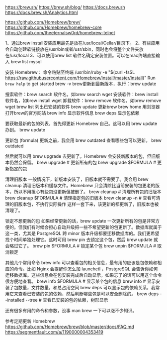 https://brew.sh/
https://brew.sh/blog/
https://docs.brew.sh
https://docs.brew.sh/Analytics.html


https://github.com/Homebrew/brew/
https://github.com/Homebrew/homebrew-core
https://github.com/theeternalsw0rd/homebrew-telnet



1、通过brew install安装应用最先是放在/usr/local/Cellar/目录下。
2、有些应用会自动创建软链接放在/usr/bin或者/usr/sbin，同时也会将整个文件夹放在/usr/local
3、可以使用brew list 软件名确定安装位置。可以在mac终端直接输入 brew list mysql


安装 Homebrew：
命令粘贴至终端
/usr/bin/ruby -e "$(curl -fsSL https://raw.githubusercontent.com/Homebrew/install/master/install)"
Run `brew help` to get started
brew -v
brew更新到最新版本，执行：brew update


搜索软件：brew search 软件名，如brew search wget
安装软件：brew install 软件名，如brew install wget
卸载软件：brew remove 软件名，如brew remove wget
brew list           列出已安装的软件
brew update     更新brew
brew home       用浏览器打开brew的官方网站
brew info         显示软件信息
brew deps        显示包依赖



要获取最新的包的列表，首先得更新 Homebrew 自己。这可以用 brew update 办到。
brew update


更新包 (formula)
更新之前，我会用 brew outdated 查看哪些包可以更新。
brew outdated

然后就可以用 brew upgrade 去更新了。Homebrew 会安装新版本的包，但旧版本仍然会保留。
brew upgrade             # 更新所有的包
brew upgrade $FORMULA    # 更新指定的包


清理旧版本
一般情况下，新版本安装了，旧版本就不需要了。我会用 brew cleanup 清理旧版本和缓存文件。Homebrew 只会清除比当前安装的包更老的版本，所以不用担心有些包没更新但被删了。
brew cleanup             # 清理所有包的旧版本
brew cleanup $FORMULA    # 清理指定包的旧版本
brew cleanup -n          # 查看可清理的旧版本包，不执行实际操作
这样一套下来，该更新的都更新了，旧版本也被清理了。


锁定不想更新的包
如果经常更新的话，brew update 一次更新所有的包是非常方便的。但我们有时候会担心自动升级把一些不希望更新的包更新了。数据库就属于这一类，尤其是 PostgreSQL 跨 minor 版本升级都要迁移数据库的。我们更希望找个时间单独处理它。这时可用 brew pin 去锁定这个包，然后 brew update 就会略过它了。
brew pin $FORMULA      # 锁定某个包
brew unpin $FORMULA    # 取消锁定


其他几个常用命令
brew info 可以查看包的相关信息，最有用的应该是包依赖和相应的命令。比如 Nginx 会提醒你怎么加 launchctl ，PostgreSQL 会告诉你如何迁移数据库。这些信息会在包安装完成后自动显示，如果忘了的话可以用这个命令很方便地查看。
brew info $FORMULA    # 显示某个包的信息
brew info             # 显示安装了包数量，文件数量，和总占用空间
brew deps 可以显示包的依赖关系，我常用它来查看已安装的包的依赖，然后判断哪些包是可以安全删除的。
brew deps --installed --tree # 查看已安装的包的依赖，树形显示

还有很多有用的命令和参数，没事 man brew 一下可以涨不少知识。

参考定期更新 Homebrew
https://github.com/Homebrew/brew/blob/master/docs/FAQ.md
https://segmentfault.com/a/1190000004353419







